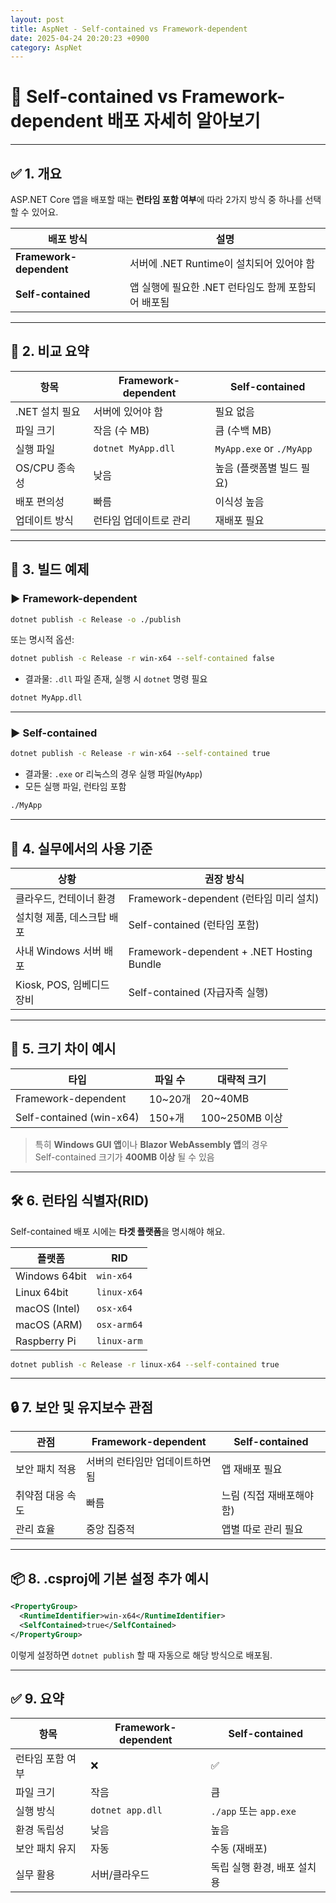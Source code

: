 ```yaml
---
layout: post
title: AspNet - Self-contained vs Framework-dependent
date: 2025-04-24 20:20:23 +0900
category: AspNet
---
```

# 🧳 Self-contained vs Framework-dependent 배포 자세히 알아보기

---

## ✅ 1. 개요

ASP.NET Core 앱을 배포할 때는 **런타임 포함 여부**에 따라 2가지 방식 중 하나를 선택할 수 있어요.

| 배포 방식 | 설명 |
|-----------|------|
| **Framework-dependent** | 서버에 .NET Runtime이 설치되어 있어야 함 |
| **Self-contained** | 앱 실행에 필요한 .NET 런타임도 함께 포함되어 배포됨 |

---

## 🧩 2. 비교 요약

| 항목 | Framework-dependent | Self-contained |
|------|---------------------|----------------|
| .NET 설치 필요 | 서버에 있어야 함 | 필요 없음 |
| 파일 크기 | 작음 (수 MB) | 큼 (수백 MB) |
| 실행 파일 | `dotnet MyApp.dll` | `MyApp.exe` or `./MyApp` |
| OS/CPU 종속성 | 낮음 | 높음 (플랫폼별 빌드 필요) |
| 배포 편의성 | 빠름 | 이식성 높음 |
| 업데이트 방식 | 런타임 업데이트로 관리 | 재배포 필요 |

---

## 🚀 3. 빌드 예제

### ▶ Framework-dependent

```bash
dotnet publish -c Release -o ./publish
```

또는 명시적 옵션:

```bash
dotnet publish -c Release -r win-x64 --self-contained false
```

- 결과물: `.dll` 파일 존재, 실행 시 `dotnet` 명령 필요

```bash
dotnet MyApp.dll
```

---

### ▶ Self-contained

```bash
dotnet publish -c Release -r win-x64 --self-contained true
```

- 결과물: `.exe` or 리눅스의 경우 실행 파일(`MyApp`)
- 모든 실행 파일, 런타임 포함

```bash
./MyApp
```

---

## 🧠 4. 실무에서의 사용 기준

| 상황 | 권장 방식 |
|------|-----------|
| 클라우드, 컨테이너 환경 | Framework-dependent (런타임 미리 설치) |
| 설치형 제품, 데스크탑 배포 | Self-contained (런타임 포함) |
| 사내 Windows 서버 배포 | Framework-dependent + .NET Hosting Bundle |
| Kiosk, POS, 임베디드 장비 | Self-contained (자급자족 실행) |

---

## 🧮 5. 크기 차이 예시

| 타입 | 파일 수 | 대략적 크기 |
|------|---------|-------------|
| Framework-dependent | 10~20개 | 20~40MB |
| Self-contained (win-x64) | 150+개 | 100~250MB 이상 |

> 특히 **Windows GUI 앱**이나 **Blazor WebAssembly 앱**의 경우  
> Self-contained 크기가 **400MB 이상** 될 수 있음

---

## 🛠️ 6. 런타임 식별자(RID)

Self-contained 배포 시에는 **타겟 플랫폼**을 명시해야 해요.

| 플랫폼 | RID |
|--------|-----|
| Windows 64bit | `win-x64` |
| Linux 64bit | `linux-x64` |
| macOS (Intel) | `osx-x64` |
| macOS (ARM) | `osx-arm64` |
| Raspberry Pi | `linux-arm` |

```bash
dotnet publish -c Release -r linux-x64 --self-contained true
```

---

## 🔒 7. 보안 및 유지보수 관점

| 관점 | Framework-dependent | Self-contained |
|------|---------------------|----------------|
| 보안 패치 적용 | 서버의 런타임만 업데이트하면 됨 | 앱 재배포 필요 |
| 취약점 대응 속도 | 빠름 | 느림 (직접 재배포해야 함) |
| 관리 효율 | 중앙 집중적 | 앱별 따로 관리 필요 |

---

## 📦 8. .csproj에 기본 설정 추가 예시

```xml
<PropertyGroup>
  <RuntimeIdentifier>win-x64</RuntimeIdentifier>
  <SelfContained>true</SelfContained>
</PropertyGroup>
```

이렇게 설정하면 `dotnet publish` 할 때 자동으로 해당 방식으로 배포됨.

---

## ✅ 9. 요약

| 항목 | Framework-dependent | Self-contained |
|------|---------------------|----------------|
| 런타임 포함 여부 | ❌ | ✅ |
| 파일 크기 | 작음 | 큼 |
| 실행 방식 | `dotnet app.dll` | `./app` 또는 `app.exe` |
| 환경 독립성 | 낮음 | 높음 |
| 보안 패치 유지 | 자동 | 수동 (재배포) |
| 실무 활용 | 서버/클라우드 | 독립 실행 환경, 배포 설치용 |